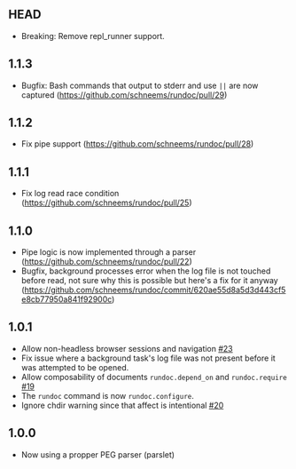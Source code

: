 ## HEAD

- Breaking: Remove repl_runner support.

## 1.1.3

- Bugfix: Bash commands that output to stderr and use `||` are now captured (https://github.com/schneems/rundoc/pull/29)

## 1.1.2

- Fix pipe support (https://github.com/schneems/rundoc/pull/28)

## 1.1.1

- Fix log read race condition (https://github.com/schneems/rundoc/pull/25)

## 1.1.0

- Pipe logic is now implemented through a parser (https://github.com/schneems/rundoc/pull/22)
- Bugfix, background processes error when the log file is not touched before read, not sure why this is possible but here's a fix for it anyway (https://github.com/schneems/rundoc/commit/620ae55d8a5d3d443cf5e8cb77950a841f92900c)

## 1.0.1

- Allow non-headless browser sessions and navigation [#23](https://github.com/schneems/rundoc/pull/23)
- Fix issue where a background task's log file was not present before it was attempted to be opened.
- Allow composability of documents `rundoc.depend_on` and `rundoc.require` [#19](https://github.com/schneems/rundoc/pull/19)
- The `rundoc` command is now `rundoc.configure`.
- Ignore chdir warning since that affect is intentional [#20](https://github.com/schneems/rundoc/pull/20)

## 1.0.0

- Now using a propper PEG parser (parslet)
